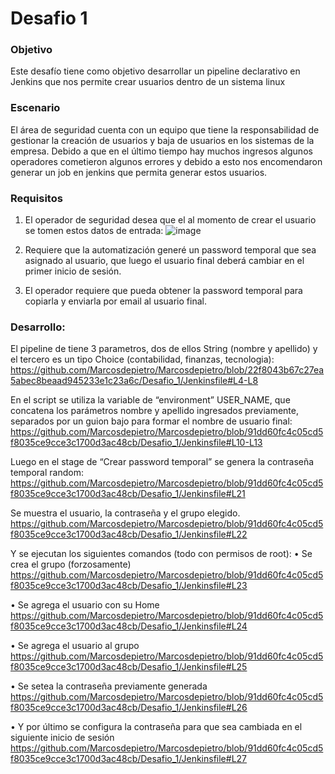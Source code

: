 # Desafio 1

### Objetivo
Este desafío tiene como objetivo desarrollar un pipeline declarativo en Jenkins que nos permite crear usuarios 
dentro de un sistema linux

### Escenario
El área de seguridad cuenta con un equipo que tiene la responsabilidad de gestionar la creación de usuarios y 
baja de usuarios en los sistemas de la empresa. Debido a que en el último tiempo hay muchos ingresos 
algunos operadores cometieron algunos errores y debido a esto nos encomendaron generar un job en jenkins 
que permita generar estos usuarios.

### Requisitos

1. El operador de seguridad desea que el al momento de crear el usuario se tomen estos datos de entrada:
![image](https://github.com/user-attachments/assets/0f43732b-d4ab-4190-914c-8c7194b0c321)

2. Requiere que la automatización generé un password temporal que sea asignado al usuario, que luego el 
usuario final deberá cambiar en el primer inicio de sesión.
3. El operador requiere que pueda obtener la password temporal para copiarla y enviarla por email al usuario 
final.

### Desarrollo:

El pipeline de tiene 3 parametros, dos de ellos String (nombre y apellido) y el tercero es un tipo Choice (contabilidad, finanzas, tecnologia):
https://github.com/Marcosdepietro/Marcosdepietro/blob/22f8043b67c27ea5abec8beaad945233e1c23a6c/Desafio_1/Jenkinsfile#L4-L8

En el script se utiliza la variable de “environment” USER_NAME, que concatena los parámetros nombre y apellido ingresados previamente,
separados por un guion bajo para formar el nombre de usuario final:
https://github.com/Marcosdepietro/Marcosdepietro/blob/91dd60fc4c05cd5f8035ce9cce3c1700d3ac48cb/Desafio_1/Jenkinsfile#L10-L13

Luego en el stage de “Crear password temporal” se genera la contraseña temporal random:
https://github.com/Marcosdepietro/Marcosdepietro/blob/91dd60fc4c05cd5f8035ce9cce3c1700d3ac48cb/Desafio_1/Jenkinsfile#L21

Se muestra el usuario, la contraseña y el grupo elegido.
https://github.com/Marcosdepietro/Marcosdepietro/blob/91dd60fc4c05cd5f8035ce9cce3c1700d3ac48cb/Desafio_1/Jenkinsfile#L22

Y se ejecutan los siguientes comandos (todo con permisos de root):
•	Se crea el grupo (forzosamente) 
https://github.com/Marcosdepietro/Marcosdepietro/blob/91dd60fc4c05cd5f8035ce9cce3c1700d3ac48cb/Desafio_1/Jenkinsfile#L23

•	Se agrega el usuario con su Home
https://github.com/Marcosdepietro/Marcosdepietro/blob/91dd60fc4c05cd5f8035ce9cce3c1700d3ac48cb/Desafio_1/Jenkinsfile#L24

•	Se agrega el usuario al grupo
https://github.com/Marcosdepietro/Marcosdepietro/blob/91dd60fc4c05cd5f8035ce9cce3c1700d3ac48cb/Desafio_1/Jenkinsfile#L25

•	Se setea la contraseña previamente generada
https://github.com/Marcosdepietro/Marcosdepietro/blob/91dd60fc4c05cd5f8035ce9cce3c1700d3ac48cb/Desafio_1/Jenkinsfile#L26

•	Y por último se configura la contraseña para que sea cambiada en el siguiente inicio de sesión
https://github.com/Marcosdepietro/Marcosdepietro/blob/91dd60fc4c05cd5f8035ce9cce3c1700d3ac48cb/Desafio_1/Jenkinsfile#L27
